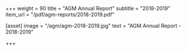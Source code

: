 +++
weight = 90
title = "AGM Annual Report"
subtitle = "2018-2019"
item_url = "/pdf/agm-reports/2018-2019.pdf"


[asset]
  image = "/agm/agm-2018-2019.jpg"
  text = "AGM Annual Report - 2018-2019"


+++

